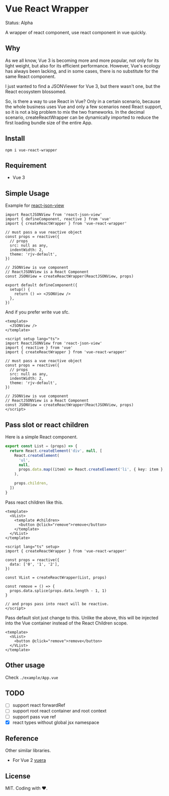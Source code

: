 # Vue React Wrapper

Status: Alpha

A wrapper of react component, use react component in vue quickly.

## Why

As we all know, Vue 3 is becoming more and more popular, not only for its light weight, but also for its efficient performance. However, Vue's ecology has always been lacking, and in some cases, there is no substitute for the same React component.

I just wanted to find a JSONViewer for Vue 3, but there wasn't one, but the React ecosystem blossomed.

So, is there a way to use React in Vue? Only in a certain scenario, because the whole business uses Vue and only a few scenarios need React support, so it is not a big problem to mix the two frameworks. In the decimal scenario, createReactWrapper can be dynamically imported to reduce the first loading bundle size of the entire App.

## Install

```
npm i vue-react-wrapper
```

## Requirement

- Vue 3

## Simple Usage

Example for [react-json-view](https://github.com/mac-s-g/react-json-view)

```tsx
import ReactJSONView from 'react-json-view'
import { defineComponent, reactive } from 'vue'
import { createReactWrapper } from 'vue-react-wrapper'

// must pass a vue reactive object
const props = reactive({
  // props
  src: null as any,
  indentWidth: 2,
  theme: 'rjv-default',
})

// JSONView is vue component
// ReactJSONView is a React Component
const JSONView = createReactWrapper(ReactJSONView, props)

export default defineComponent({
  setup() {
    return () => <JSONView />
  },
})
```

And if you prefer write vue sfc.

```vue
<template>
  <JSONView />
</template>

<script setup lang="ts">
import ReactJSONView from 'react-json-view'
import { reactive } from 'vue'
import { createReactWrapper } from 'vue-react-wrapper'

// must pass a vue reactive object
const props = reactive({
  // props
  src: null as any,
  indentWidth: 2,
  theme: 'rjv-default',
})

// JSONView is vue component
// ReactJSONView is a React Component
const JSONView = createReactWrapper(ReactJSONView, props)
</script>
```

## Pass slot or react children

Here is a simple React component.

```ts
export const List = (props) => {
  return React.createElement('div', null, [
    React.createElement(
      'ul',
      null,
      props.data.map((item) => React.createElement('li', { key: item }, item)),
    ),

    props.children,
  ])
}
```

Pass react children like this.

```vue
<template>
  <VList>
    <template #children>
      <button @click="remove">remove</button>
    </template>
  </VList>
</template>

<script lang="ts" setup>
import { createReactWrapper } from 'vue-react-wrapper'

const props = reactive({
  data: ['0', '1', '2'],
})

const VList = createReactWrapper(List, props)

const remove = () => {
  props.data.splice(props.data.length - 1, 1)
}

// and props pass into react will be reactive.
</script>
```

Pass default slot just change to this. Unlike the above, this will be injected into the Vue container instead of the React Children scope.

```vue
<template>
  <VList>
    <button @click="remove">remove</button>
  </VList>
</template>
```

## Other usage

Check `./example/App.vue`

## TODO

- [ ] support react forwardRef
- [ ] support root react container and root context
- [ ] support pass vue ref
- [x] react types without global jsx namespace

## Reference

Other similar libraries.

- For Vue 2 [vuera](https://github.com/akxcv/vuera)

## License

MIT. Coding with ❤.
